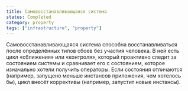 ```yaml
---
title: Самовосстанавливающаяся система
status: Completed
category: property
tags: ["infrastructure", "property"]
---
```


Самовосстанавливающаяся система способна восстанавливаться после определённых типов сбоев без участия человека. 
В ней есть цикл «сближения» или «контроля», который проактивно следит за состоянием системы и сравнивает его с состоянием, 
которое изначально хотели получить операторы. 
Если состояния отличаются (например, запущено меньше инстансов приложения, чем хотелось бы), цикл внесёт коррективы (например, запустит новые инстансы).

